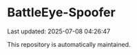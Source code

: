 # BattleEye-Spoofer

Last updated: 2025-07-08 04:26:47

This repository is automatically maintained.
